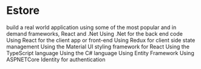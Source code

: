 # Estore
build a real world application using some of the most popular and in demand frameworks, React and .Net
Using .Net for the back end code
Using React for the client app or front-end
Using Redux for client side state management
Using the Material UI styling framework for React
Using the TypeScript language
Using the C# language
Using Entity Framework
Using ASPNETCore Identity for authentication

